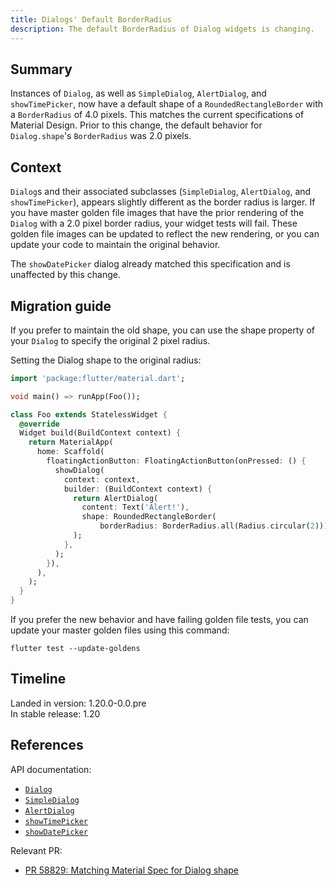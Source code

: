 ```yaml
---
title: Dialogs' Default BorderRadius
description: The default BorderRadius of Dialog widgets is changing.
---
```


## Summary

Instances of `Dialog`, as well as
`SimpleDialog`, `AlertDialog`, and `showTimePicker`,
now have a default shape of a `RoundedRectangleBorder`
with a `BorderRadius` of 4.0 pixels.
This matches the current specifications of Material Design.
Prior to this change, the default behavior for
`Dialog.shape`'s `BorderRadius` was 2.0 pixels.

## Context

`Dialog`s and their associated subclasses
(`SimpleDialog`, `AlertDialog`, and `showTimePicker`), appears
slightly different as the border radius is larger.
If you have master golden file images that have the
prior rendering of the `Dialog` with a 2.0 pixel border radius,
your widget tests will fail.
These golden file images can be updated to reflect the new rendering,
or you can update your code to maintain the original behavior.

The `showDatePicker` dialog already matched
this specification and is unaffected by this change.

## Migration guide

If you prefer to maintain the old shape, you can use
the shape property of your `Dialog` to specify the original 2 pixel radius.

Setting the Dialog shape to the original radius:

```dart
import 'package:flutter/material.dart';

void main() => runApp(Foo());

class Foo extends StatelessWidget {
  @override
  Widget build(BuildContext context) {
    return MaterialApp(
      home: Scaffold(
        floatingActionButton: FloatingActionButton(onPressed: () {
          showDialog(
            context: context,
            builder: (BuildContext context) {
              return AlertDialog(
                content: Text('Alert!'),
                shape: RoundedRectangleBorder(
                    borderRadius: BorderRadius.all(Radius.circular(2))),
              );
            },
          );
        }),
      ),
    );
  }
}
```

If you prefer the new behavior and have failing golden file tests,
you can update your master golden files using this command:

```console
flutter test --update-goldens
```

## Timeline

Landed in version: 1.20.0-0.0.pre<br>
In stable release: 1.20

## References

API documentation:

* [`Dialog`][]
* [`SimpleDialog`][]
* [`AlertDialog`][]
* [`showTimePicker`][]
* [`showDatePicker`][]

Relevant PR:

* [PR 58829: Matching Material Spec for Dialog shape][]

[`Dialog`]: {{site.api}}/flutter/material/Dialog-class.html
[`SimpleDialog`]: {{site.api}}/flutter/material/SimpleDialog-class.html
[`AlertDialog`]: {{site.api}}/flutter/material/AlertDialog-class.html
[`showTimePicker`]: {{site.api}}/flutter/material/showTimePicker.html
[`showDatePicker`]: {{site.api}}/flutter/material/showDatePicker.html
[PR 58829: Matching Material Spec for Dialog shape]: {{site.repo.flutter}}/pull/58829
